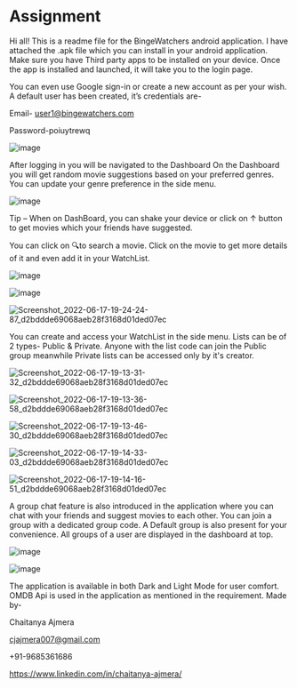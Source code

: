 # Assignment
Hi all!
This is a readme file for the BingeWatchers android application.
I have attached the .apk file which you can install in your android application. Make sure you have Third party apps to be installed on your device.
Once the app is installed and launched, it will take you to the login page.
 

You can even use Google sign-in or create a new account as per your wish. A default user has been created, it’s credentials are-

Email- user1@bingewatchers.com

Password-poiuytrewq

![image](https://user-images.githubusercontent.com/107471690/173549703-4ef1c9ec-fc0c-4195-a713-6f69ae247825.png)



After logging in you will be navigated to the Dashboard
On the Dashboard you will get random movie suggestions based on your preferred genres. You can update your genre preference in the side menu.
 

![image](https://user-images.githubusercontent.com/107471690/173549751-2e68cba8-7d04-47d3-9b63-3bb044fe2a45.png)

Tip – When on DashBoard, you can shake your device or click on ↑ button to get movies which your friends have suggested.

You can click on 🔍to search a movie. Click on the movie to get more details of it and even add it in your WatchList.

![image](https://user-images.githubusercontent.com/107471690/173549821-98332f1d-9b02-4ecf-a18a-98e086bd5734.png)

![image](https://user-images.githubusercontent.com/107471690/173549839-658ef80b-19aa-4c01-a56f-24b105f18f25.png)

![Screenshot_2022-06-17-19-24-24-87_d2bddde69068aeb28f3168d01ded07ec](https://user-images.githubusercontent.com/107471690/174312844-143cbd8e-70d6-4e6c-87cb-2b60fcd95e8e.jpg)

		 


You can create and access your WatchList in the side menu. Lists can be of 2 types- Public & Private. Anyone with the list code can join the Public group meanwhile Private lists can be accessed only by it's creator.

![Screenshot_2022-06-17-19-13-31-32_d2bddde69068aeb28f3168d01ded07ec](https://user-images.githubusercontent.com/107471690/174311276-61a4a3ea-0717-4933-99fd-d64aa6db8f39.jpg)

![Screenshot_2022-06-17-19-13-36-58_d2bddde69068aeb28f3168d01ded07ec](https://user-images.githubusercontent.com/107471690/174311844-4f951c5f-b675-4a51-8e62-1f9b766c85fd.jpg)

![Screenshot_2022-06-17-19-13-46-30_d2bddde69068aeb28f3168d01ded07ec](https://user-images.githubusercontent.com/107471690/174311433-2f6beb4c-f4d6-4817-9211-a53f849f0cb2.jpg)

![Screenshot_2022-06-17-19-14-33-03_d2bddde69068aeb28f3168d01ded07ec](https://user-images.githubusercontent.com/107471690/174312101-a0e25fd0-6198-4e98-8604-421b03d042b9.jpg)

![Screenshot_2022-06-17-19-14-16-51_d2bddde69068aeb28f3168d01ded07ec](https://user-images.githubusercontent.com/107471690/174312112-62f59bdf-8d17-4482-a445-62a21f154514.jpg)





A group chat feature is also introduced in the application where you can chat with your friends and suggest movies to each other. You can join a group with a dedicated group code. A  Default group is also present for your convenience. All groups of a user are displayed in the dashboard at top.

![image](https://user-images.githubusercontent.com/107471690/173550081-51bf91fc-3278-48ff-aa50-3af5f4e525f8.png)

![image](https://user-images.githubusercontent.com/107471690/173550128-5d200d46-a57f-44da-aef0-788df1b81294.png)

       

The application is available in both Dark and Light Mode for user comfort.
OMDB Api is used in the application as mentioned in the requirement.
Made by- 

Chaitanya Ajmera

cjajmera007@gmail.com

+91-9685361686

https://www.linkedin.com/in/chaitanya-ajmera/


